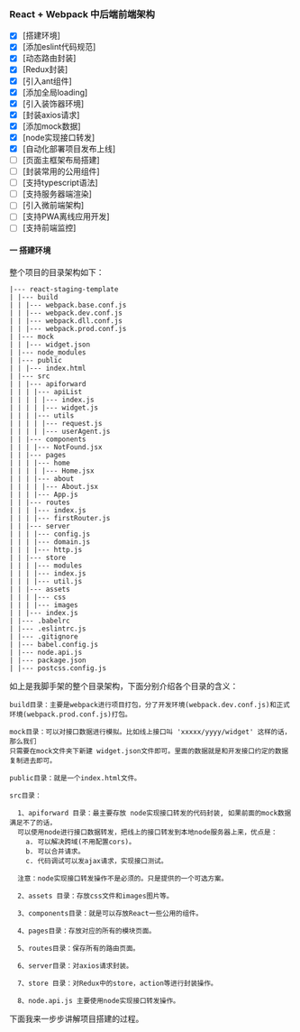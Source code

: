 
### React + Webpack 中后端前端架构

- [x] [搭建环境] <br/>
- [x] [添加eslint代码规范] <br/>
- [x] [动态路由封装] <br/>
- [x] [Redux封装] <br/>
- [x] [引入ant组件] <br/>
- [x] [添加全局loading] <br/>
- [x] [引入装饰器环境] <br/>
- [x] [封装axios请求] <br/>
- [x] [添加mock数据] <br/>
- [x] [node实现接口转发] <br/>
- [x] [自动化部署项目发布上线] <br/>
- [ ] [页面主框架布局搭建] <br/>
- [ ] [封装常用的公用组件] <br/>
- [ ] [支持typescript语法] <br/>
- [ ] [支持服务器端渲染] <br/>
- [ ] [引入微前端架构] <br/>
- [ ] [支持PWA离线应用开发] <br/>
- [ ] [支持前端监控] <br/>

#### 一 搭建环境

整个项目的目录架构如下：
```
|--- react-staging-template
| |--- build      
| | |--- webpack.base.conf.js 
| | |--- webpack.dev.conf.js
| | |--- webpack.dll.conf.js
| | |--- webpack.prod.conf.js
| |--- mock
| | |--- widget.json
| |--- node_modules
| |--- public
| | |--- index.html
| |--- src
| | |--- apiforward
| | | |--- apiList
| | | | |--- index.js
| | | | |--- widget.js
| | | |--- utils
| | | | |--- request.js
| | | | |--- userAgent.js
| | |--- components
| | | |--- NotFound.jsx 
| | |--- pages
| | | |--- home
| | | | |--- Home.jsx
| | | |--- about
| | | | |--- About.jsx
| | | |--- App.js
| | |--- routes
| | | |--- index.js
| | | |--- firstRouter.js
| | |--- server
| | | |--- config.js
| | | |--- domain.js
| | | |--- http.js
| | |--- store
| | | |--- modules
| | | |--- index.js
| | | |--- util.js
| | |--- assets
| | | |--- css 
| | | |--- images
| | |--- index.js
| |--- .babelrc
| |--- .eslintrc.js
| |--- .gitignore
| |--- babel.config.js
| |--- node.api.js
| |--- package.json
| |--- postcss.config.js
```

  如上是我脚手架的整个目录架构，下面分别介绍各个目录的含义：
```
build目录：主要是webpack进行项目打包，分了开发环境(webpack.dev.conf.js)和正式
环境(webpack.prod.conf.js)打包。

mock目录：可以对接口数据进行模拟。比如线上接口叫 'xxxxx/yyyy/widget' 这样的话，那么我们
只需要在mock文件夹下新建 widget.json文件即可。里面的数据就是和开发接口约定的数据复制进去即可。

public目录：就是一个index.html文件。

src目录：
  
  1、apiforward 目录：最主要存放 node实现接口转发的代码封装, 如果前面的mock数据满足不了的话，
  可以使用node进行接口数据转发，把线上的接口转发到本地node服务器上来，优点是：
    a. 可以解决跨域(不用配置cors)。
    b. 可以合并请求。
    c. 代码调试可以发ajax请求，实现接口测试。

  注意：node实现接口转发操作不是必须的。只是提供的一个可选方案。

  2、assets 目录：存放css文件和images图片等。

  3、components目录：就是可以存放React一些公用的组件。

  4、pages目录：存放对应的所有的模块页面。

  5、routes目录：保存所有的路由页面。

  6、server目录：对axios请求封装。

  7、store 目录：对Redux中的store，action等进行封装操作。

  8、node.api.js 主要使用node实现接口转发操作。
```

下面我来一步步讲解项目搭建的过程。







